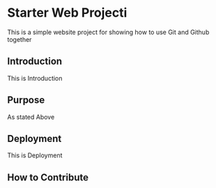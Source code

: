# Starter Web Projecti

This is a simple website project for 
showing how to use Git and Github together

## Introduction

This is Introduction

## Purpose

As stated Above

## Deployment

This is Deployment

## How to Contribute
